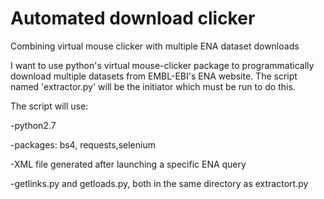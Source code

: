 # Automated download clicker
Combining virtual mouse clicker with multiple ENA dataset downloads

I want to use python's virtual mouse-clicker package to programmatically download multiple datasets from EMBL-EBI's ENA website. 
The script named 'extractor.py' will be the initiator which must be run to do this.

The script will use:

-python2.7

-packages: bs4, requests,selenium

-XML file generated after launching a specific ENA query

-getlinks.py and getloads.py, both in the same directory as extractort.py

